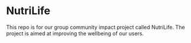 # NutriLife
This repo is for our group community impact project called NutriLife.  The project is aimed at improving the wellbeing of our users.
